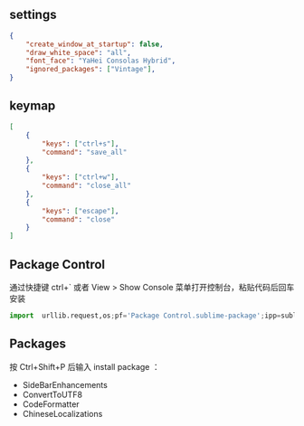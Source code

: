 ## settings

```json
{
    "create_window_at_startup": false,
    "draw_white_space": "all",
    "font_face": "YaHei Consolas Hybrid",
    "ignored_packages": ["Vintage"],
}
```

## keymap

```json
[
    {
        "keys": ["ctrl+s"],
        "command": "save_all"
    },
    {
        "keys": ["ctrl+w"],
        "command": "close_all"
    },
    {
        "keys": ["escape"],
        "command": "close"
    }
]
```

## Package Control

通过快捷键 ctrl+` 或者 View > Show Console 菜单打开控制台，粘贴代码后回车安装

```python
import  urllib.request,os;pf='Package Control.sublime-package';ipp=sublime.installed_packages_path();urllib.request.install_opener(urllib.request.build_opener(urllib.request.ProxyHandler()));open(os.path.join(ipp,pf),'wb').write(urllib.request.urlopen('http://sublime.wbond.net/'+pf.replace(' ','%20')).read())
```

## Packages

按 Ctrl+Shift+P 后输入 install package ：

-   SideBarEnhancements
-   ConvertToUTF8
-   CodeFormatter
-   ChineseLocalizations
